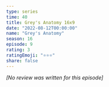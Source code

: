 ```yaml
---
type: series
time: 40
title: Grey's Anatomy 16x9
date: "2022-08-12T00:00:00"
name: "Grey's Anatomy"
season: 16
episode: 9
rating: 3
ratingEmoji: "⭐️⭐️⭐️"
share: false
---
```


*[No review was written for this episode]*